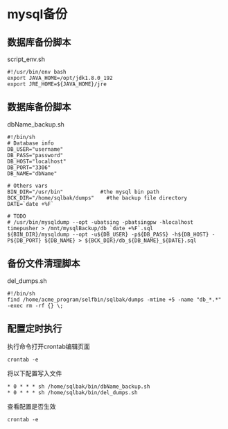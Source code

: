 # mysql备份
## 数据库备份脚本
script_env.sh
```shell
#!/usr/bin/env bash
export JAVA_HOME=/opt/jdk1.8.0_192
export JRE_HOME=${JAVA_HOME}/jre
```
## 数据库备份脚本
dbName_backup.sh
```shell
#!/bin/sh
# Database info
DB_USER="username"
DB_PASS="password"
DB_HOST="localhost"
DB_PORT="3306"
DB_NAME="dbName"

# Others vars
BIN_DIR="/usr/bin"            #the mysql bin path
BCK_DIR="/home/sqlbak/dumps"    #the backup file directory
DATE=`date +%F`

# TODO
# /usr/bin/mysqldump --opt -ubatsing -pbatsingpw -hlocalhost timepusher > /mnt/mysqlBackup/db_`date +%F`.sql
${BIN_DIR}/mysqldump --opt -u${DB_USER} -p${DB_PASS} -h${DB_HOST} -P${DB_PORT} ${DB_NAME} > ${BCK_DIR}/db_${DB_NAME}_${DATE}.sql
```
## 备份文件清理脚本
del_dumps.sh
```
#!/bin/sh
find /home/acme_program/selfbin/sqlbak/dumps -mtime +5 -name "db_*.*" -exec rm -rf {} \;
```

## 配置定时执行
执行命令打开crontab编辑页面
```shell
crontab -e
```
将以下配置写入文件
```shell
* 0 * * * sh /home/sqlbak/bin/dbName_backup.sh
* 0 * * * sh /home/sqlbak/bin/del_dumps.sh
```
查看配置是否生效
```shell
crontab -e
```

